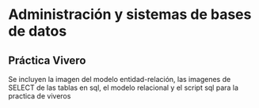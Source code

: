 # Administración y sistemas de bases de datos

## Práctica Vivero


Se incluyen la imagen del modelo entidad-relación, las imagenes de SELECT de las tablas en sql, el modelo relacional y el script sql para la practica de viveros

